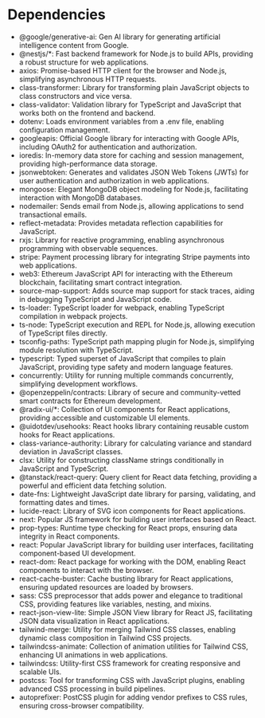 # Dependencies

* @google/generative-ai: Gen AI library for generating artificial intelligence content from Google.
* @nestjs/*: Fast backend framework for Node.js to build APIs, providing a robust structure for web applications.
* axios: Promise-based HTTP client for the browser and Node.js, simplifying asynchronous HTTP requests.
* class-transformer: Library for transforming plain JavaScript objects to class constructors and vice versa.
* class-validator: Validation library for TypeScript and JavaScript that works both on the frontend and backend.
* dotenv: Loads environment variables from a .env file, enabling configuration management.
* googleapis: Official Google library for interacting with Google APIs, including OAuth2 for authentication and authorization.
* ioredis: In-memory data store for caching and session management, providing high-performance data storage.
* jsonwebtoken: Generates and validates JSON Web Tokens (JWTs) for user authentication and authorization in web applications.
* mongoose: Elegant MongoDB object modeling for Node.js, facilitating interaction with MongoDB databases.
* nodemailer: Sends email from Node.js, allowing applications to send transactional emails.
* reflect-metadata: Provides metadata reflection capabilities for JavaScript.
* rxjs: Library for reactive programming, enabling asynchronous programming with observable sequences.
* stripe: Payment processing library for integrating Stripe payments into web applications.
* web3: Ethereum JavaScript API for interacting with the Ethereum blockchain, facilitating smart contract integration.
* source-map-support: Adds source map support for stack traces, aiding in debugging TypeScript and JavaScript code.
* ts-loader: TypeScript loader for webpack, enabling TypeScript compilation in webpack projects.
* ts-node: TypeScript execution and REPL for Node.js, allowing execution of TypeScript files directly.
* tsconfig-paths: TypeScript path mapping plugin for Node.js, simplifying module resolution with TypeScript.
* typescript: Typed superset of JavaScript that compiles to plain JavaScript, providing type safety and modern language features.
* concurrently: Utility for running multiple commands concurrently, simplifying development workflows.
* @openzeppelin/contracts: Library of secure and community-vetted smart contracts for Ethereum development.
* @radix-ui/*: Collection of UI components for React applications, providing accessible and customizable UI elements.
* @uidotdev/usehooks: React hooks library containing reusable custom hooks for React applications.
* class-variance-authority: Library for calculating variance and standard deviation in JavaScript classes.
* clsx: Utility for constructing className strings conditionally in JavaScript and TypeScript.
* @tanstack/react-query: Query client for React data fetching, providing a powerful and efficient data fetching solution.
* date-fns: Lightweight JavaScript date library for parsing, validating, and formatting dates and times.
* lucide-react: Library of SVG icon components for React applications.
* next: Popular JS framework for building user interfaces based on React.
* prop-types: Runtime type checking for React props, ensuring data integrity in React components.
* react: Popular JavaScript library for building user interfaces, facilitating component-based UI development.
* react-dom: React package for working with the DOM, enabling React components to interact with the browser.
* react-cache-buster: Cache busting library for React applications, ensuring updated resources are loaded by browsers.
* sass: CSS preprocessor that adds power and elegance to traditional CSS, providing features like variables, nesting, and mixins.
* react-json-view-lite: Simple JSON View library for React JS, facilitating JSON data visualization in React applications.
* tailwind-merge: Utility for merging Tailwind CSS classes, enabling dynamic class composition in Tailwind CSS projects.
* tailwindcss-animate: Collection of animation utilities for Tailwind CSS, enhancing UI animations in web applications.
* tailwindcss: Utility-first CSS framework for creating responsive and scalable UIs.
* postcss: Tool for transforming CSS with JavaScript plugins, enabling advanced CSS processing in build pipelines.
* autoprefixer: PostCSS plugin for adding vendor prefixes to CSS rules, ensuring cross-browser compatibility.
